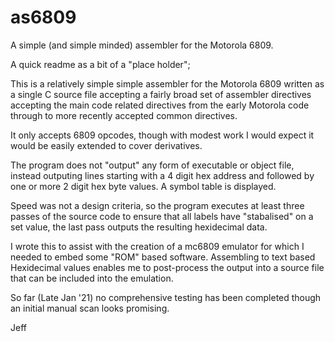 # as6809
A simple (and simple minded) assembler for the Motorola 6809.

A quick readme as a bit of a "place holder";

This is a relatively simple simple assembler for the Motorola 6809 written as a single C source file accepting a fairly broad set of assembler directives accepting the main code related directives from the early Motorola code through to more recently accepted common directives.

It only accepts 6809 opcodes, though with modest work I would expect it would be easily extended to cover derivatives.

The program does not "output" any form of executable or object file, instead outputing lines starting with a 4 digit hex address and followed by one or more
2 digit hex byte values.  A symbol table is displayed.

Speed was not a design criteria, so the program executes at least three passes of the source code to ensure that all labels have "stabalised" on a set value, the last pass outputs the resulting hexidecimal data.

I wrote this to assist with the creation of a mc6809 emulator for which I needed to embed some "ROM" based software.  Assembling to text based Hexidecimal values enables me to post-process the output into a source file that can be included into the emulation.

So far (Late Jan '21) no comprehensive testing has been completed though an initial manual scan looks promising.

Jeff
